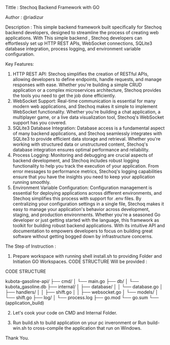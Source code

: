 Tittle      : Stechoq Backend Framework with GO

Author      : @riadizur

Description : 
This simple backend framework built specifically for Stechoq backend developers, designed to streamline the process of creating web applications. With This simple backend , Stechoq developers can effortlessly set up HTTP REST APIs, WebSocket connections, SQLite3 database integration, process logging, and environment variable configuration.

Key Features:
1. HTTP REST API: Stechoq simplifies the creation of RESTful APIs, allowing developers to define endpoints, handle requests, and manage responses with ease. Whether you're building a simple CRUD application or a complex microservices architecture, Stechoq provides the tools you need to get the job done efficiently.
2. WebSocket Support: Real-time communication is essential for many modern web applications, and Stechoq makes it simple to implement WebSocket functionality. Whether you're building a chat application, a multiplayer game, or a live data visualization tool, Stechoq's WebSocket support has you covered.
3. SQLite3 Database Integration: Database access is a fundamental aspect of many backend applications, and Stechoq seamlessly integrates with SQLite3 to provide efficient data storage and retrieval. Whether you're working with structured data or unstructured content, Stechoq's database integration ensures optimal performance and reliability.
4. Process Logging: Monitoring and debugging are crucial aspects of backend development, and Stechoq includes robust logging functionality to help you track the execution of your application. From error messages to performance metrics, Stechoq's logging capabilities ensure that you have the insights you need to keep your application running smoothly.
5. Environment Variable Configuration: Configuration management is essential for deploying applications across different environments, and Stechoq simplifies this process with support for .env files. By centralizing your configuration settings in a single file, Stechoq makes it easy to manage your application's behavior across development, staging, and production environments.
Whether you're a seasoned Go developer or just getting started with the language, this framework as toolkit for building robust backend applications. With its intuitive API and documentation to empowers developers to focus on building great software without getting bogged down by infrastructure concerns.

The Step of Instruction :
1. Prepare workspace with running shell install.sh to providing Folder and Initiation GO Workspaces.
CODE STRUCTURE Will be provided :

CODE STRUCTURE

kubota-gasoline-api/
├── cmd/
│   └── main.go
├── db/
│   └── kubota_gasoline.db
├── internal/
│   ├── database/
│   │   └── database.go
│   ├── handlers/
│   │   ├── shift.go
│   │   ├── websocket.go
│   └── models/
│       └── shift.go
├── log/
│   └── process.log
├── go.mod
└── go.sum
└── (application_build)

2. Let's cook your code on CMD and Internal Folder.

3. Run build.sh to build application on your pc inveronment or Run build-win.sh to cross-compile the application that run on Windows.

Thank You.
